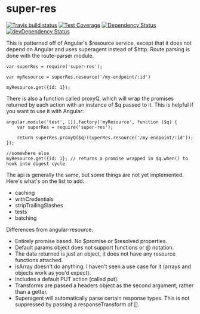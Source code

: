 # super-res

[![Travis build status](http://img.shields.io/travis/jbalboni/super-res.svg?style=flat)](https://travis-ci.org/jbalboni/super-res)
[![Test Coverage](https://codeclimate.com/github/jbalboni/super-res/badges/coverage.svg)](https://codeclimate.com/github/jbalboni/super-res)
[![Dependency Status](https://david-dm.org/jbalboni/super-res.svg)](https://david-dm.org/jbalboni/super-res)
[![devDependency Status](https://david-dm.org/jbalboni/super-res/dev-status.svg)](https://david-dm.org/jbalboni/super-res#info=devDependencies)

This is patterned off of Angular's $resource service, except that it does not depend on Angular and uses superagent instead of $http. Route parsing is done with the route-parser module.

    var superRes = require('super-res');

    var myResource = superRes.resource('/my-endpoint/:id')

    myResource.get({id: 1});
    
There is also a function called proxyQ, which will wrap the promises returned by each action with an instance of $q passed to it. This is helpful if you want to use it with Angular:

    angular.module('test', []).factory('myResource', function ($q) {
        var superRes = require('super-res');
        
        return superRes.proxyQ($q)(superRes.resource('/my-endpoint/:id'));
    });
    
    //somewhere else
    myResource.get({id: 1}; // returns a promise wrapped in $q.when() to hook into digest cycle

The api is generally the same, but some things are not yet implemented. Here's what's on the list to add:
- caching
- withCredentials
- stripTrailingSlashes
- tests
- batching

Differences from angular-resource:
- Entirely promise based. No $promise or $resolved properties.
- Default params object does not support functions or @ notation.
- The data returned is just an object, it does not have any resource functions attached.
- isArray doesn't do anything. I haven't seen a use case for it (arrays and objects work as you'd expect).
- Includes a default PUT action (called put).
- Transforms are passed a headers object as the second argument, rather than a getter.
- Superagent will automatically parse certain response types. This is not suppressed by passing a responseTransform of [].
